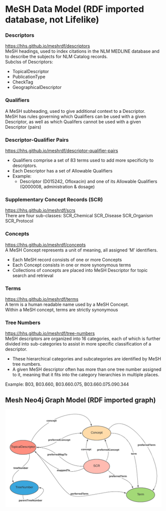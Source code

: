 # MeSH Data Model (RDF imported database, not Lifelike)

### Descriptors

https://hhs.github.io/meshrdf/descriptors  
MeSH headings, used to index citations in the NLM MEDLINE database and to describe the subjects for NLM Catalog
records.  
Subclss of Descriptors:

- TopicalDescriptor
- PublicationType
- CheckTag
- GeographicalDescriptor

### Qualifiers

A MeSH subheading, used to give additional context to a Descriptor.  
MeSH has rules governing which Qualifiers can be used with a given Descriptor,
as well as which Qualifers cannot be used with a given Descriptor (pairs)

### Descriptor-Qualifier Pairs

https://hhs.github.io/meshrdf/descriptor-qualifier-pairs

- Qualifiers comprise a set of 83 terms used to add more specificity to descriptors.
- Each Descriptor has a set of Allowable Qualifiers
- Example:
  - Descriptor (D015242, Ofloxacin) and one of its Allowable Qualifiers (Q000008, administration & dosage)

### Supplementary Concept Records (SCR)

https://hhs.github.io/meshrdf/scrs  
There are four sub-classes:
SCR_Chemical
SCR_Disease
SCR_Organism
SCR_Protocol

### Concepts

https://hhs.github.io/meshrdf/concepts  
A MeSH Concept represents a unit of meaning, all assigned ‘M’ identifiers.

- Each MeSH record consists of one or more Concepts
- Each Concept consists in one or more synonymous terms
- Collections of concepts are placed into MeSH Descriptor for topic search and retrieval

### Terms

https://hhs.github.io/meshrdf/terms  
A term is a human readable name used by a MeSH Concept.  
Within a MeSH concept, terms are strictly synonymous

### Tree Numbers

https://hhs.github.io/meshrdf/tree-numbers  
MeSH descriptors are organized into 16 categories, each of which is further divided into sub-categories to assist in more specific classification of a descriptor.

- These hierarchical categories and subcategories are identified by MeSH tree numbers.
- A given MeSH descriptor often has more than one tree number assigned to it, meaning that it fits into the category hierarchies in multiple places.

Example: B03, B03.660, B03.660.075, B03.660.075.090.344

## Mesh Neo4j Graph Model (RDF imported graph)

![](img/mesh_rdf_model.png)
